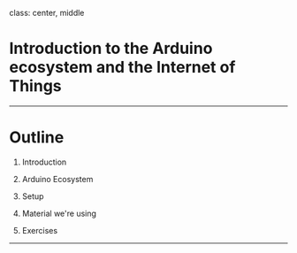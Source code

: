 class: center, middle

# Introduction to the Arduino ecosystem and the Internet of Things

---

# Outline

1. Introduction

2. Arduino Ecosystem

3. Setup

4. Material we're using

5. Exercises

---

